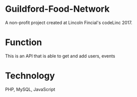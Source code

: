 # Guildford-Food-Network

A non-profit project created at Lincoln Fincial's codeLinc 2017.

# Function

This is an API that is able to get and add users, events

# Technology

PHP, MySQL, JavaScript